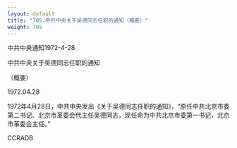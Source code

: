```yaml
---
layout: default
title: "705.中共中央关于吴德同志任职的通知（概要）"
weight: 705
---
```


中共中央通知1972-4-28

中共中央关于吴德同志任职的通知

（概要）

1972.04.28

1972年4月28日，中共中央发出《关于吴德同志任职的通知》，“原任中共北京市委第二书记、北京市革委会代主任吴德同志，现任命为中共北京市委第一书记，北京市革委会主任。”

CCRADB

